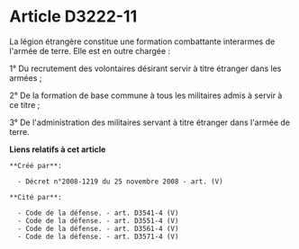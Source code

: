 # Article D3222-11

La légion étrangère constitue une formation combattante interarmes de l'armée de terre. Elle est en outre chargée :

1° Du recrutement des volontaires désirant servir à titre étranger dans les armées ;

2° De la formation de base commune à tous les militaires admis à servir à ce titre ;

3° De l'administration des militaires servant à titre étranger dans l'armée de terre.

**Liens relatifs à cet article**

	**Créé par**:

	  - Décret n°2008-1219 du 25 novembre 2008 - art. (V)

	**Cité par**:

	  - Code de la défense. - art. D3541-4 (V)
	  - Code de la défense. - art. D3551-4 (V)
	  - Code de la défense. - art. D3561-4 (V)
	  - Code de la défense. - art. D3571-4 (V)

